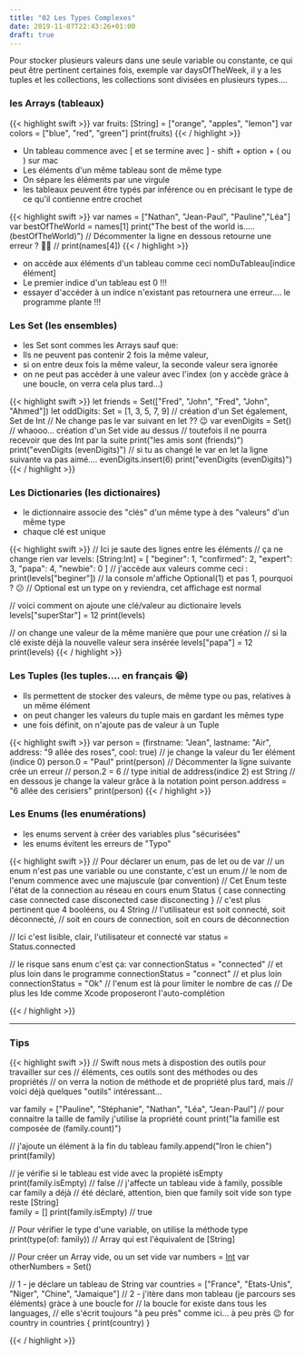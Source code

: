 ```yaml
---
title: "02 Les Types Complexes"
date: 2019-11-07T22:43:26+01:00
draft: true
---
```


Pour stocker plusieurs valeurs dans une seule variable ou constante, ce qui peut être pertinent certaines fois, exemple var daysOfTheWeek, il y a les tuples et les collections, les collections sont divisées en plusieurs types....

### les Arrays (tableaux)

{{< highlight swift >}}
var fruits: [String] = ["orange", "apples", "lemon"]
var colors = ["blue", "red", "green"]
print(fruits)
{{< / highlight >}}

- Un tableau commence avec [ et se termine avec ] - shift + option + ( ou ) sur mac
- Les éléments d'un même tableau sont de même type
- On sépare les éléments par une virgule
- les tableaux peuvent être typés par inférence ou en précisant le type de ce qu'il contienne entre crochet 

{{< highlight swift >}}
var names = ["Nathan", "Jean-Paul", "Pauline","Léa"]
var bestOfTheWorld = names[1]
print("The best of the world is..... \(bestOfTheWorld)")
// Décommenter la ligne en dessous retourne une erreur ? 🤥🤔
// print(names[4])
{{< / highlight >}}

- on accède aux éléments d'un tableau comme ceci nomDuTableau[indice élément]
- Le premier indice d'un tableau est 0 !!!
- essayer d'accéder à un indice n'existant pas retournera une erreur.... le programme plante !!!

### Les Set (les ensembles)

- les Set sont commes les Arrays sauf que:
- Ils ne peuvent pas contenir 2 fois la même valeur, 
- si on entre deux fois la même valeur, la seconde valeur sera ignorée
- on ne peut pas accèder à une valeur avec l'index (on y accède gràce à une boucle, on verra cela plus tard...)

{{< highlight swift >}}
let friends = Set(["Fred", "John", "Fred", "John", "Ahmed"])
let oddDigits: Set = [1, 3, 5, 7, 9] // création d'un Set également, Set de Int
// Ne change pas le var suivant en let ?? 😉
var evenDigits = Set<Int>() 
// whaooo... création d'un Set vide au dessus
// toutefois il ne pourra recevoir que des Int par la suite
print("les amis sont \(friends)")
print("evenDigits \(evenDigits)")
// si tu as changé le var en let la ligne suivante va pas aimé....
evenDigits.insert(6)
print("evenDigits \(evenDigits)")
{{< / highlight >}}

### Les Dictionaries (les dictionaires)

- le dictionnaire associe des "clés" d'un même type à des "valeurs" d'un même type
- chaque clé est unique

{{< highlight swift >}}
// Ici je saute des lignes entre les éléments 
// ça ne change rien 
var levels: [String:Int] = [
    "beginer": 1, 
    "confirmed": 2, 
    "expert": 3, 
    "papa": 4, 
    "newbie": 0
    ]
// j'accède aux valeurs comme ceci :
print(levels["beginer"])
// la console m'affiche Optional(1) et pas 1, pourquoi ? 😕
// Optional est un type on y reviendra, cet affichage est normal

// voici comment on ajoute une clé/valeur au dictionaire levels
levels["superStar"] = 12
print(levels)

// on change une valeur de la même manière que pour une création
// si la clé existe déjà la nouvelle valeur sera insérée
levels["papa"] = 12
print(levels)
{{< / highlight >}}

### Les Tuples  (les tuples.... en français 😁)

- Ils permettent de stocker des valeurs, de même type ou pas, relatives à un même élément
- on peut changer les valeurs du tuple mais en gardant les mêmes type
- une fois définit, on n'ajoute pas de valeur à un Tuple 

{{< highlight swift >}}
var person = (firstname: "Jean", lastname: "Air", address: "9 allée des roses", cool: true)
// je change la valeur du 1er élément (indice 0)
person.0 = "Paul"
print(person)
// Décommenter la ligne suivante crée un erreur 
// person.2 = 6 // type initial de address(indice 2) est String
// en dessous je change la valeur grâce à la notation point
person.address = "6 allée des cerisiers"
print(person)
{{< / highlight >}}

### Les Enums (les enumérations)

- les enums servent à créer des variables plus "sécurisées"
- les enums évitent les erreurs de "Typo"

{{< highlight swift >}}
// Pour déclarer un enum, pas de let ou de var
// un enum n'est pas une variable ou une constante, c'est un enum
// le nom de l'enum commence avec une majuscule (par convention)
// Cet Enum teste l'état de la connection au réseau en cours
enum Status {
    case connecting
    case connected
    case disconected
    case disconecting
}
// c'est plus pertinent que 4 booléens, ou 4 String
// l'utilisateur est soit connecté, soit déconnecté, 
// soit en cours de connection, soit en cours de déconnection

// Ici c'est lisible, clair, l'utilisateur et connecté 
var status = Status.connected

// le risque sans enum c'est ça:
var connectionStatus = "connected"
// et plus loin dans le programme
connectionStatus = "connect"
// et plus loin
connectionStatus = "Ok"
// l'enum est là pour limiter le nombre de cas 
// De plus les Ide comme Xcode proposeront l'auto-complétion


{{< / highlight >}}


*****************************

### Tips

{{< highlight swift >}}
// Swift nous mets à dispostion des outils pour travailler sur ces
// éléments, ces outils sont des méthodes ou des propriétés
// on verra la notion de méthode et de propriété plus tard, mais 
// voici déjà quelques "outils" intéressant...

var family = ["Pauline", "Stéphanie", "Nathan", "Léa", "Jean-Paul"]
// pour connaitre la taille de family j'utilise la propriété count
print("la famille est composée de \(family.count)")

// j'ajoute un élément à la fin du tableau
family.append("Iron le chien")
print(family)

// je vérifie si le tableau est vide avec la propiété isEmpty
print(family.isEmpty) // false
// j'affecte un tableau vide à family, possible car family a déjà
// été déclaré, attention, bien que family soit vide son type reste [String]  
family = []
print(family.isEmpty) // true

// Pour vérifier le type d'une variable, on utilise la méthode type
print(type(of: family)) // Array<String> qui est l'équivalent de [String]

// Pour créer un Array vide, ou un set vide
var numbers = [Int]()
var otherNumbers = Set<Int>()

// 1 - je déclare un tableau de String
var countries = ["France", "Etats-Unis", "Niger", "Chine", "Jamaique"]
// 2 - j'itère dans mon tableau (je parcours ses éléments) gràce à une boucle for
// la boucle for existe dans tous les languages, 
// elle s'écrit toujours "à peu près" comme ici... à peu près 😉 
for country in countries {
    print(country)
}

{{< / highlight >}}
